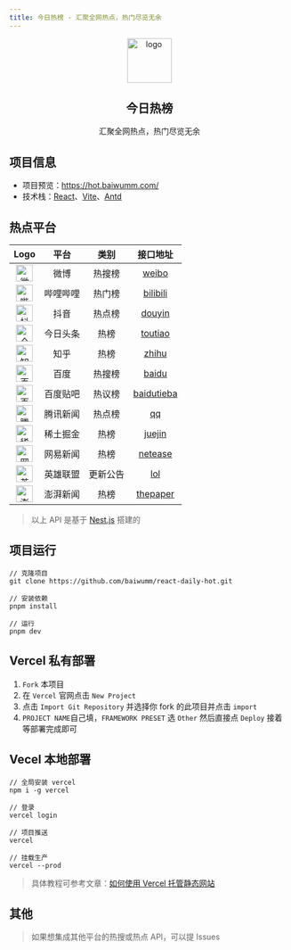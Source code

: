 ```yaml
---
title: 今日热榜 - 汇聚全网热点，热门尽览无余
---
```


<div align="center">
<img alt="logo" src="https://hot.baiwumm.com/logo.svg" width="80"/>
<h2>今日热榜</h2>
<p>汇聚全网热点，热门尽览无余</p>
</div>

## 项目信息

- 项目预览：https://hot.baiwumm.com/
- 技术栈：[React](https://react.dev/)、[Vite](https://www.vitejs.net/)、[Antd](https://ant-design.antgroup.com/)

## 热点平台

|                                                  **Logo**                                                   | **平台** | **类别** |                     **接口地址**                     |
| :---------------------------------------------------------------------------------------------------------: | :------: | :------: | :--------------------------------------------------: |
|      <img alt="微博" src="https://hot.baiwumm.com/weibo.svg" width="30" style="display:inline-block"/>      |   微博   |  热搜榜  |      [weibo](https://api.baiwumm.com/hot/weibo)      |
|  <img alt="哔哩哔哩" src="https://hot.baiwumm.com/bilibili.svg" width="30" style="display:inline-block"/>   | 哔哩哔哩 |  热门榜  |   [bilibili](https://api.baiwumm.com/hot/bilibili)   |
|     <img alt="抖音" src="https://hot.baiwumm.com/douyin.svg" width="30" style="display:inline-block"/>      |   抖音   |  热点榜  |     [douyin](https://api.baiwumm.com/hot/douyin)     |
|   <img alt="今日头条" src="https://hot.baiwumm.com/toutiao.svg" width="30" style="display:inline-block"/>   | 今日头条 |   热榜   |    [toutiao](https://api.baiwumm.com/hot/toutiao)    |
|      <img alt="知乎" src="https://hot.baiwumm.com/zhihu.svg" width="30" style="display:inline-block"/>      |   知乎   |   热榜   |      [zhihu](https://api.baiwumm.com/hot/zhihu)      |
|      <img alt="百度" src="https://hot.baiwumm.com/baidu.svg" width="30" style="display:inline-block"/>      |   百度   |  热搜榜  |      [baidu](https://api.baiwumm.com/hot/baidu)      |
| <img alt="百度贴吧" src="https://hot.baiwumm.com/baidutieba.svg" width="30" style="display:inline-block"/>  | 百度贴吧 |  热议榜  | [baidutieba](https://api.baiwumm.com/hot/baidutieba) |
|     <img alt="腾讯新闻" src="https://hot.baiwumm.com/qq.svg" width="30" style="display:inline-block"/>      | 腾讯新闻 |  热点榜  |         [qq](https://api.baiwumm.com/hot/qq)         |
|   <img alt="稀土掘金" src="https://hot.baiwumm.com/juejin.svg" width="30" style="display:inline-block"/>    | 稀土掘金 |   热榜   |     [juejin](https://api.baiwumm.com/hot/juejin)     |
| <img alt="网易新闻微博" src="https://hot.baiwumm.com/netease.svg" width="30" style="display:inline-block"/> | 网易新闻 |   热榜   |    [netease](https://api.baiwumm.com/hot/netease)    |
|     <img alt="英雄联盟" src="https://hot.baiwumm.com/lol.svg" width="30" style="display:inline-block"/>     | 英雄联盟 | 更新公告 |        [lol](https://api.baiwumm.com/hot/lol)        |
|  <img alt="澎湃新闻" src="https://hot.baiwumm.com/thepaper.svg" width="30" style="display:inline-block"/>   | 澎湃新闻 |   热榜   |   [thepaper](https://api.baiwumm.com/hot/thepaper)   |

> 以上 API 是基于 [Nest.js](https://nest.nodejs.cn/) 搭建的

## 项目运行

```
// 克隆项目
git clone https://github.com/baiwumm/react-daily-hot.git

// 安装依赖
pnpm install

// 运行
pnpm dev
```

## Vercel 私有部署

1. `Fork` 本项目
2. 在 `Vercel` 官网点击 `New Project`
3. 点击 `Import Git Repository` 并选择你 fork 的此项目并点击 `import`
4. `PROJECT NAME`自己填，`FRAMEWORK PRESET` 选 `Other` 然后直接点 `Deploy` 接着等部署完成即可

## Vecel 本地部署

```
// 全局安装 vercel
npm i -g vercel

// 登录
vercel login

// 项目推送
vercel

// 挂载生产
vercel --prod
```

> 具体教程可参考文章：[如何使用 Vercel 托管静态网站](https://baiwumm.com/p/5zzij7bt)

## 其他

> 如果想集成其他平台的热搜或热点 API，可以提 Issues
